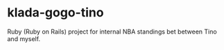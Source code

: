 # klada-gogo-tino
Ruby (Ruby on Rails) project for internal NBA standings bet between Tino and myself. 
